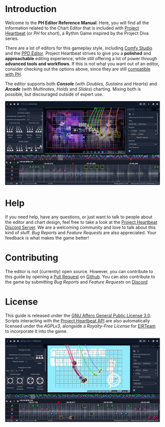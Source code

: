 # Introduction

Welcome to the **PH Editor Reference Manual**. Here, you will find all the information related to the Chart Editor that is included with [Project Heartbeat](https://ph.eirteam.moe/) (or *PH* for short), a Rythm Game inspired by the Project Diva series.

There are a lot of editors for this gameplay style, including [Comfy Studio](https://discord.gg/projectdiva) and the [PPD Editor](https://projectdxxx.me/). Project Heartbeat strives to give you a **polished** and **approachable** editing experience, while still offering a lot of power through **advanced tools and workflows**. If this is not what you want out of an editor, consider checking out the options above, since they are still [compatible with PH](./manual/imports.md).

The editor supports both ***Console*** (with *Doubles*, *Sustains* and *Hearts*) and ***Arcade*** (with *Multinotes*, *Holds* and *Slides*) charting. Mixing both is possible, but discouraged outside of expert use.

![A screenshot of the Editor, while selecting some notes](media/screenshots/selecting_notes.png)

# Help
If you need help, have any questions, or just want to talk to people about the editor and chart design, feel free to take a look at the [Project Heartbeat Discord Server](https://discord.gg/project-heartbeat-640872911678341130). We are a welcoming community and love to talk about this kind of stuff.
*Bug Reports* and *Feature Requests* are also appreciated. Your feedback is what makes the game better!

# Contributing
The editor is not (currently) open source. However, you can contribute to this guide by opening a [Pull Request](https://github.com/LinoBigatti/ph-editor-reference/pulls) on [Github](https://github.com/LinoBigatti/ph-editor-reference). You can also contribute to the game by submitting *Bug Reports* and *Feature Requests* on [Discord](https://discord.gg/project-heartbeat-640872911678341130)

# License
This guide is released under the [GNU Affero General Public License 3.0](https://www.gnu.org/licenses/agpl-3.0.txt). Scripts interacting with the [Project Heartbeat API](./developer/scripts_and_expressions/scripts.md) are also automatically licensed under the *AGPLv3*, alongside a *Royalty-Free License* for [EIRTeam](https://ph.eirteam.moe/contact) to incorporate it into the game.

![A screenshot of the Editor, while arranging a sustain and some doubles](media/screenshots/arranging_sustain.png)